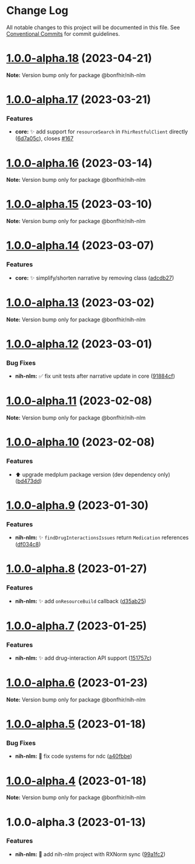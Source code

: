 # Change Log

All notable changes to this project will be documented in this file.
See [Conventional Commits](https://conventionalcommits.org) for commit guidelines.

# [1.0.0-alpha.18](https://github.com/bonfhir/bonfhir/compare/@bonfhir/nih-nlm@1.0.0-alpha.17...@bonfhir/nih-nlm@1.0.0-alpha.18) (2023-04-21)

**Note:** Version bump only for package @bonfhir/nih-nlm





# [1.0.0-alpha.17](https://github.com/bonfhir/bonfhir/compare/@bonfhir/nih-nlm@1.0.0-alpha.16...@bonfhir/nih-nlm@1.0.0-alpha.17) (2023-03-21)


### Features

* **core:** :sparkles: add support for `resourceSearch` in `FhirRestfulClient` directly ([6d7a05c](https://github.com/bonfhir/bonfhir/commit/6d7a05cfad72d3e2543fc8c21580959e11e0e644)), closes [#167](https://github.com/bonfhir/bonfhir/issues/167)





# [1.0.0-alpha.16](https://github.com/bonfhir/bonfhir/compare/@bonfhir/nih-nlm@1.0.0-alpha.15...@bonfhir/nih-nlm@1.0.0-alpha.16) (2023-03-14)

**Note:** Version bump only for package @bonfhir/nih-nlm





# [1.0.0-alpha.15](https://github.com/bonfhir/bonfhir/compare/@bonfhir/nih-nlm@1.0.0-alpha.14...@bonfhir/nih-nlm@1.0.0-alpha.15) (2023-03-10)

**Note:** Version bump only for package @bonfhir/nih-nlm





# [1.0.0-alpha.14](https://github.com/bonfhir/bonfhir/compare/@bonfhir/nih-nlm@1.0.0-alpha.13...@bonfhir/nih-nlm@1.0.0-alpha.14) (2023-03-07)


### Features

* **core:** :sparkles: simplify/shorten narrative by removing class ([adcdb27](https://github.com/bonfhir/bonfhir/commit/adcdb27df6665a916dbe23680a6bfeb949bdda26))





# [1.0.0-alpha.13](https://github.com/bonfhir/bonfhir/compare/@bonfhir/nih-nlm@1.0.0-alpha.12...@bonfhir/nih-nlm@1.0.0-alpha.13) (2023-03-02)

**Note:** Version bump only for package @bonfhir/nih-nlm





# [1.0.0-alpha.12](https://github.com/bonfhir/bonfhir/compare/@bonfhir/nih-nlm@1.0.0-alpha.11...@bonfhir/nih-nlm@1.0.0-alpha.12) (2023-03-01)


### Bug Fixes

* **nih-nlm:** :white_check_mark: fix unit tests after narrative update in core ([91884cf](https://github.com/bonfhir/bonfhir/commit/91884cf9fb0ef7cfbbe589a97c1b5c82713b18c1))





# [1.0.0-alpha.11](https://github.com/bonfhir/bonfhir/compare/@bonfhir/nih-nlm@1.0.0-alpha.10...@bonfhir/nih-nlm@1.0.0-alpha.11) (2023-02-08)

**Note:** Version bump only for package @bonfhir/nih-nlm





# [1.0.0-alpha.10](https://github.com/bonfhir/bonfhir/compare/@bonfhir/nih-nlm@1.0.0-alpha.9...@bonfhir/nih-nlm@1.0.0-alpha.10) (2023-02-08)


### Features

* :arrow_up: upgrade medplum package version (dev dependency only) ([bd473dd](https://github.com/bonfhir/bonfhir/commit/bd473dd79ccd678b3a81d8fc0ed37f0715317669))





# [1.0.0-alpha.9](https://github.com/bonfhir/bonfhir/compare/@bonfhir/nih-nlm@1.0.0-alpha.8...@bonfhir/nih-nlm@1.0.0-alpha.9) (2023-01-30)


### Features

* **nih-nlm:** :sparkles: `findDrugInteractionsIssues` return `Medication` references ([df034c8](https://github.com/bonfhir/bonfhir/commit/df034c8d9b65edbaffc34dbc9dc1e421261bcdd8))





# [1.0.0-alpha.8](https://github.com/bonfhir/bonfhir/compare/@bonfhir/nih-nlm@1.0.0-alpha.7...@bonfhir/nih-nlm@1.0.0-alpha.8) (2023-01-27)


### Features

* **nih-nlm:** :sparkles: add `onResourceBuild` callback ([d35ab25](https://github.com/bonfhir/bonfhir/commit/d35ab25d0b678fd2610c898933e7d5b37e02429c))





# [1.0.0-alpha.7](https://github.com/bonfhir/bonfhir/compare/@bonfhir/nih-nlm@1.0.0-alpha.6...@bonfhir/nih-nlm@1.0.0-alpha.7) (2023-01-25)


### Features

* **nih-nlm:** :sparkles: add drug-interaction API support ([151757c](https://github.com/bonfhir/bonfhir/commit/151757c71f3c073d50f1fc2f1013bedfc9471436))





# [1.0.0-alpha.6](https://github.com/bonfhir/bonfhir/compare/@bonfhir/nih-nlm@1.0.0-alpha.5...@bonfhir/nih-nlm@1.0.0-alpha.6) (2023-01-23)

**Note:** Version bump only for package @bonfhir/nih-nlm





# [1.0.0-alpha.5](https://github.com/bonfhir/bonfhir/compare/@bonfhir/nih-nlm@1.0.0-alpha.4...@bonfhir/nih-nlm@1.0.0-alpha.5) (2023-01-18)


### Bug Fixes

* **nih-nlm:** :bug: fix code systems for ndc ([a40fbbe](https://github.com/bonfhir/bonfhir/commit/a40fbbed01d9c6bbff9915dcde22860397f019ee))





# [1.0.0-alpha.4](https://github.com/bonfhir/bonfhir/compare/@bonfhir/nih-nlm@1.0.0-alpha.3...@bonfhir/nih-nlm@1.0.0-alpha.4) (2023-01-18)

**Note:** Version bump only for package @bonfhir/nih-nlm





# 1.0.0-alpha.3 (2023-01-13)


### Features

* **nih-nlm:** :tada: add nih-nlm project with RXNorm sync ([99a1fc2](https://github.com/bonfhir/bonfhir/commit/99a1fc21f4dc4c35e7ae7fab1dbc5a3726da3494))
